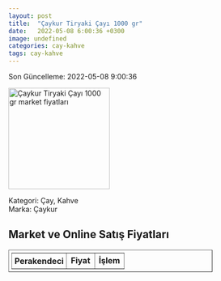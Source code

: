 ```yaml
---
layout: post
title:  "Çaykur Tiryaki Çayı 1000 gr"
date:   2022-05-08 6:00:36 +0300
image: undefined
categories: cay-kahve
tags: cay-kahve
---
```


Son Güncelleme: 2022-05-08 9:00:36

<img src="undefined" width="200" alt="Çaykur Tiryaki Çayı 1000 gr market fiyatları" />

Kategori: Çay, Kahve
<br />
Marka: Çaykur

<h2>Market ve Online Satış Fiyatları</h2>

<table border="1" style="padding: 5px;width:80%;">
  <tr>
    <td style="padding: 5px;"><strong>Perakendeci</strong></td>
    <td><strong>Fiyat</strong></td>
    <td><strong>İşlem</strong></td>
  </tr>
  
</table>
